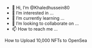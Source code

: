 - 👋 Hi, I’m @Khaledhussein80
- 👀 I’m interested in ...
- 🌱 I’m currently learning ...
- 💞️ I’m looking to collaborate on ...
- 📫 How to reach me ...

<!---
Khaledhussein80/Khaledhussein80 is a ✨ special ✨ repository because its `README.md` (this file) appears on your GitHub profile.
You can click the Preview link to take a look at your changes.
---> How to Upload 10,000 NFTs to OpenSea
